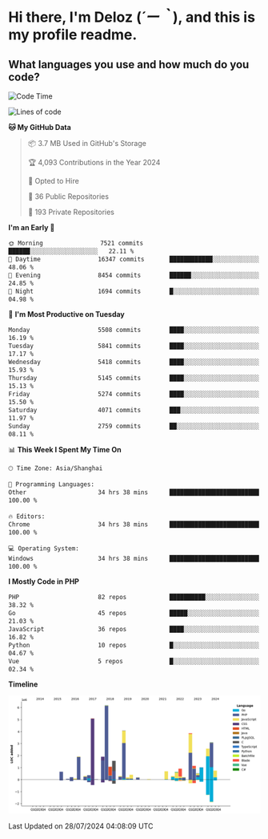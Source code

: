 # **Hi there, I'm Deloz (*´ー｀*), and this is my profile readme.**

## **What languages you use and how much do you code?**

<!--START_SECTION:waka-->
![Code Time](http://img.shields.io/badge/Code%20Time-4%2C497%20hrs-blue)

![Lines of code](https://img.shields.io/badge/From%20Hello%20World%20I%27ve%20Written-40.0%20million%20lines%20of%20code-blue)

**🐱 My GitHub Data** 

> 📦 3.7 MB Used in GitHub's Storage 
 > 
> 🏆 4,093 Contributions in the Year 2024
 > 
> 💼 Opted to Hire
 > 
> 📜 36 Public Repositories 
 > 
> 🔑 193 Private Repositories 
 > 
**I'm an Early 🐤** 

```text
🌞 Morning                7521 commits        ██████░░░░░░░░░░░░░░░░░░░   22.11 % 
🌆 Daytime                16347 commits       ████████████░░░░░░░░░░░░░   48.06 % 
🌃 Evening                8454 commits        ██████░░░░░░░░░░░░░░░░░░░   24.85 % 
🌙 Night                  1694 commits        █░░░░░░░░░░░░░░░░░░░░░░░░   04.98 % 
```
📅 **I'm Most Productive on Tuesday** 

```text
Monday                   5508 commits        ████░░░░░░░░░░░░░░░░░░░░░   16.19 % 
Tuesday                  5841 commits        ████░░░░░░░░░░░░░░░░░░░░░   17.17 % 
Wednesday                5418 commits        ████░░░░░░░░░░░░░░░░░░░░░   15.93 % 
Thursday                 5145 commits        ████░░░░░░░░░░░░░░░░░░░░░   15.13 % 
Friday                   5274 commits        ████░░░░░░░░░░░░░░░░░░░░░   15.50 % 
Saturday                 4071 commits        ███░░░░░░░░░░░░░░░░░░░░░░   11.97 % 
Sunday                   2759 commits        ██░░░░░░░░░░░░░░░░░░░░░░░   08.11 % 
```


📊 **This Week I Spent My Time On** 

```text
🕑︎ Time Zone: Asia/Shanghai

💬 Programming Languages: 
Other                    34 hrs 38 mins      █████████████████████████   100.00 % 

🔥 Editors: 
Chrome                   34 hrs 38 mins      █████████████████████████   100.00 % 

💻 Operating System: 
Windows                  34 hrs 38 mins      █████████████████████████   100.00 % 
```

**I Mostly Code in PHP** 

```text
PHP                      82 repos            ██████████░░░░░░░░░░░░░░░   38.32 % 
Go                       45 repos            █████░░░░░░░░░░░░░░░░░░░░   21.03 % 
JavaScript               36 repos            ████░░░░░░░░░░░░░░░░░░░░░   16.82 % 
Python                   10 repos            █░░░░░░░░░░░░░░░░░░░░░░░░   04.67 % 
Vue                      5 repos             █░░░░░░░░░░░░░░░░░░░░░░░░   02.34 % 
```



**Timeline**

![Lines of Code chart](https://raw.githubusercontent.com/deloz/deloz/main/assets/bar_graph.png)


 Last Updated on 28/07/2024 04:08:09 UTC
<!--END_SECTION:waka-->
